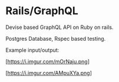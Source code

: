# Rails/GraphQL

Devise based GraphQL API on Ruby on rails.

Postgres Database, Rspec based testing.

Example input/output:

[https://i.imgur.com/mOrNaju.png]

[https://i.imgur.com/AMpuXYa.png]
